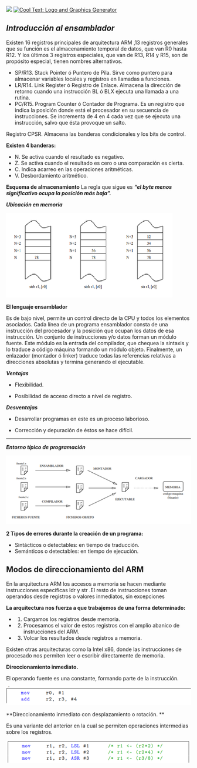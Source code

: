 
![](https://images.cooltext.com/5474769.png)
<a href="http://cooltext.com" target="_top"><img src="https://cooltext.com/images/ct_pixel.gif" width="80" height="15" alt="Cool Text: Logo and Graphics Generator" border="0" /></a>

***Introducción al ensamblador***
-------------------------------

Existen 16 registros principales de arquitectura ARM ,13 registros generales que su función es el almacenamiento temporal de datos, que van R0 hasta R12. Y los últimos 3 registros especiales, que van de R13, R14 y R15, son de propósito especial, tienen nombres alternativos.

- SP/R13. Stack Pointer ó Puntero de Pila. Sirve como puntero para almacenar variables locales y registros en llamadas a funciones.
- LR/R14. Link Register ó Registro de Enlace. Almacena la dirección de retorno cuando una instrucción BL ó BLX ejecuta una llamada a una rutina.
- PC/R15. Program Counter ó Contador de Programa. Es un registro que indica la posición donde está el procesador en su secuencia de instrucciones. Se incrementa de 4 en 4 cada vez que se ejecuta una instrucción, salvo que ésta provoque un salto.

Registro CPSR. Almacena las banderas condicionales y los bits de control.

**Existen 4 banderas:**

- N. Se activa cuando el resultado es negativo.
- Z. Se activa cuando el resultado es cero o una comparación es cierta. 
- C. Indica acarreo en las operaciones aritméticas. 
- V. Desbordamiento aritmético.

**Esquema de almacenamiento**
La regla que sigue es ***“el byte menos significativo ocupa la posición más baja”.***


***Ubicación en memoria***

![](https://github.com/ZazuetaDiana/Resumen.md/blob/main/imagen1png.png)

**El lenguaje ensamblador**

Es de bajo nivel, permite un control directo de la CPU y todos los elementos asociados. Cada línea de un programa ensamblador consta de una instrucción del procesador y la posición que ocupan los datos de esa instrucción.
Un conjunto de instrucciones y/o datos forman un módulo fuente. Este módulo es la entrada del compilador, que chequea la sintaxis y lo traduce a código máquina formando un módulo objeto. Finalmente, un enlazador (montador ó linker) traduce todas las referencias relativas a direcciones absolutas y termina generando el ejecutable.

***Ventajas***

- Flexibilidad.  

- Posibilidad de acceso directo a nivel de registro.

***Desventajas***

- Desarrollar programas en este es un proceso laborioso.

-  Corrección y depuración de éstos se hace difícil.


-----------------------------------

***Entorno típico de programación***

![](https://github.com/ZazuetaDiana/Resumen.md/blob/main/imagen2.png)

**2 Tipos de errores durante la creación de un programa:**

-	Sintácticos o detectables: en tiempo de traducción.
-	Semánticos o detectables: en tiempo de ejecución. 

Modos de direccionamiento del ARM
---------
En la arquitectura ARM los accesos a memoria se hacen mediante instrucciones específicas ldr y str .El resto de instrucciones toman operandos desde registros o valores inmediatos, sin excepciones

**La arquitectura nos fuerza a que trabajemos de una forma determinado:**

-	1. Cargamos los registros desde memoria.
-	2. Procesamos el valor de estos registros con el amplio abanico de instrucciones del ARM.
-	3. Volcar los resultados desde registros a memoria.

Existen otras arquitecturas como la Intel x86, donde las instrucciones de procesado nos permiten leer o escribir directamente de memoria.

**Direccionamiento inmediato.**

 El operando fuente es una constante, formando parte de la instrucción.
 
 ![](https://github.com/ZazuetaDiana/Resumen.md/blob/main/imagen3.png)
 
 
**Direccionamiento inmediato con desplazamiento o rotación. **

Es una variante del anterior en la cual se permiten operaciones intermedias sobre los registros.

![](https://github.com/ZazuetaDiana/Resumen.md/blob/main/imagen4.png)




